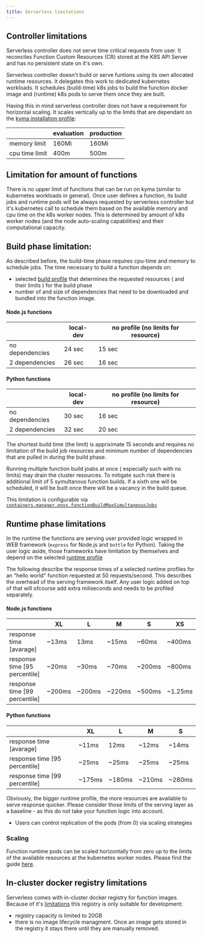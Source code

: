 ```yaml
---
title: Serverless limitations
---
```


## Controller limitations
Serverless controller does not serve time critical requests from user.
It reconciles Function Custom Resources (CR) stored at the K8S API Server and has no persistent state on it's own.

Serverless controller doesn't build or serve funtions using its own allocated runtime resources. It delegates this work to dedicated kubernetes workloads. It schedules (build-time) k8s jobs to build the function docker image and (runtime) k8s pods to serve them once they are built. 

Having this in mind serverless controller does not have a requirement for horizontal scaling.
It scales vertically up to the limits that are dependant on the [kyma installation profile](../../../04-operation-guides/operations/02-install-kyma.md#choose-resource-consumption):

|                | evaluation | production |
|----------------|------------|------------|
| memory limit   | 160Mi      | 160Mi      |
| cpu time limit | 400m       | 500m       |

## Limitation for amount of functions
There is no upper limit of functions that can be run on kyma (similar to kubernetes workloads in general). Once user defines a function, its  build jobs and runtime pods will be always requested by serverless controller but it's kubernetes call to schedule them based on the available memory and cpu time on the k8s worker nodes. This is determined by amount of k8s worker nodes (and the node auto-scaling capabilities) and  their computational capacity.

## Build phase limitation:
As described before, the build-time phase requires cpu-time and memory to schedule jobs.
The time necessary to build a function depends on:
 - selected [build profile](../../../05-technical-reference/svls-09-available-presets.md#build-jobs-resources) that determines the requested resources ( and their limits ) for the build phase 
 - number of and size of dependencies that need to be downloaded and bundled into the function image.

#### Node.js functions

|                 | local-dev | no profile (no limits for resource) |
|-----------------|-----------|-------------------------------------|
| no dependencies | 24 sec    | 15 sec                              |
| 2 dependencies  | 26 sec    | 16 sec                              |


#### Python functions

|                 | local-dev | no profile (no limits for resource) |
|-----------------|-----------|-------------------------------------|
| no dependencies | 30 sec    | 16 sec                              |
| 2 dependencies  | 32 sec    | 20 sec                              |

The shortest build time (the limit) is appriximate 15 seconds and requires no limitation of the build job resources and minimum number of dependencies that are pulled in during the build phase.

Running multiple function build joabs at once ( especially such with no limits) may drain the cluster resources. To mitigate such risk there is additional limit of 5 symultanous function builds. If a sixth one will be scheduled, it will be built once there will be a vacancy in the build queue.

This limitation is configurable via [`containers.manager.envs.functionBuildMaxSimultaneousJobs`](../../../05-technical-reference/00-configuration-parameters/svls-01-serverless-chart.md#configurable-parameters) 



## Runtime phase limitations
In the runtime the functions are serving user provided logic wrapped in WEB framework (`express` for Node.js and `bottle` for Python). Taking the user logic aside, those frameworks have limitation  by themselves and depend on the selected [runtime profile](../../../05-technical-reference/svls-09-available-presets.md#functions-resources)

The following describe the response times of a selected runtime profiles for an "hello world" function requested at 50 requests/second. This describes the overhead of the serving framework itself. Any user logic added on top of that will ofcourse add extra miliseconds and needs to be profiled separately.

#### Node.js functions

|                               | XL     | L      | M      | S      | XS      |
|-------------------------------|--------|--------|--------|--------|---------|
| response time [avarage]       | ~13ms  | 13ms   | ~15ms  | ~60ms  | ~400ms  |
| response time [95 percentile] | ~20ms  | ~30ms  | ~70ms  | ~200ms | ~800ms  |
| response time [99 percentile] | ~200ms | ~200ms | ~220ms | ~500ms | ~1.25ms |

#### Python functions

|                               | XL     | L      | M      | S      |
|-------------------------------|--------|--------|--------|--------|
| response time [avarage]       | ~11ms  | 12ms   | ~12ms  | ~14ms  |
| response time [95 percentile] | ~25ms  | ~25ms  | ~25ms  | ~25ms  |
| response time [99 percentile] | ~175ms | ~180ms | ~210ms | ~280ms |


Obviously, the bigger runtime profile, the more resources are available to serve response quicker. Please consider those limits of the serving layer as a baseline - as this do not take your function logic into account.


 - Users can control replication of the pods (from 0) via scaling strategies

### Scaling

Function runtime pods can be scaled horizontally from zero up to the limits of the available resources at the kubernetes worker nodes.
Please find the guide [here](../../../03-tutorials/00-serverless/svls-15-use-external-scalers.md).


## In-cluster docker registry limitations

Serverless comes with in-cluster docker registry for function images.
Because of it's [limitations](../../main-areas/serverless/svls-03-container-registries.md) this registry is only suitable for development:
 - registry capacity is limited to 20GB
 - there is no image lifecycle managment. Once an image gets stored in the registry it stays there until they are manually removed.